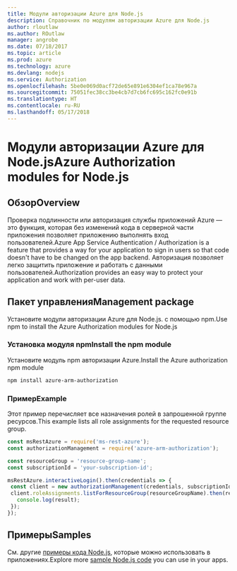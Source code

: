 ```yaml
---
title: Модули авторизации Azure для Node.js
description: Справочник по модулям авторизации Azure для Node.js
author: rloutlaw
ms.author: ROutlaw
manager: angrobe
ms.date: 07/18/2017
ms.topic: article
ms.prod: azure
ms.technology: azure
ms.devlang: nodejs
ms.service: Authorization
ms.openlocfilehash: 5be0e069d0acf72de65e891e6304ef1ca78e967a
ms.sourcegitcommit: 75051fec38cc3be4cb7d7cb6fc695c162fc0e91b
ms.translationtype: HT
ms.contentlocale: ru-RU
ms.lasthandoff: 05/17/2018
---
```

# <a name="azure-authorization-modules-for-nodejs"></a><span data-ttu-id="196b1-103">Модули авторизации Azure для Node.js</span><span class="sxs-lookup"><span data-stu-id="196b1-103">Azure Authorization modules for Node.js</span></span>

## <a name="overview"></a><span data-ttu-id="196b1-104">Обзор</span><span class="sxs-lookup"><span data-stu-id="196b1-104">Overview</span></span>

<span data-ttu-id="196b1-105">Проверка подлинности или авторизация службы приложений Azure — это функция, которая без изменений кода в серверной части приложения позволяет приложению выполнять вход пользователей.</span><span class="sxs-lookup"><span data-stu-id="196b1-105">Azure App Service Authentication / Authorization is a feature that provides a way for your application to sign in users so that code doesn't have to be changed on the app backend.</span></span> <span data-ttu-id="196b1-106">Авторизация позволяет легко защитить приложение и работать с данными пользователей.</span><span class="sxs-lookup"><span data-stu-id="196b1-106">Authorization provides an easy way to protect your application and work with per-user data.</span></span>

## <a name="management-package"></a><span data-ttu-id="196b1-107">Пакет управления</span><span class="sxs-lookup"><span data-stu-id="196b1-107">Management package</span></span>

<span data-ttu-id="196b1-108">Установите модули авторизации Azure для Node.js. с помощью npm.</span><span class="sxs-lookup"><span data-stu-id="196b1-108">Use npm to install the Azure Authorization modules for Node.js</span></span>

### <a name="install-the-npm-module"></a><span data-ttu-id="196b1-109">Установка модуля npm</span><span class="sxs-lookup"><span data-stu-id="196b1-109">Install the npm module</span></span>

<span data-ttu-id="196b1-110">Установите модуль npm авторизации Azure.</span><span class="sxs-lookup"><span data-stu-id="196b1-110">Install the Azure authorization npm module</span></span>

```bash
npm install azure-arm-authorization
```

### <a name="example"></a><span data-ttu-id="196b1-111">Пример</span><span class="sxs-lookup"><span data-stu-id="196b1-111">Example</span></span>

<span data-ttu-id="196b1-112">Этот пример перечисляет все назначения ролей в запрошенной группе ресурсов.</span><span class="sxs-lookup"><span data-stu-id="196b1-112">This example lists all role assignments for the requested resource group.</span></span>

```javascript
const msRestAzure = require('ms-rest-azure');
const authorizationManagement = require('azure-arm-authorization');

const resourceGroup = 'resource-group-name';
const subscriptionId = 'your-subscription-id';

msRestAzure.interactiveLogin().then(credentials => {
 const client = new authorizationManagement(credentials, subscriptionId);
 client.roleAssignments.listForResourceGroup(resourceGroupName).then(result => {
   console.log(result);
 });
});
```

## <a name="samples"></a><span data-ttu-id="196b1-113">Примеры</span><span class="sxs-lookup"><span data-stu-id="196b1-113">Samples</span></span>

<span data-ttu-id="196b1-114">См. другие [примеры кода Node.js](https://azure.microsoft.com/resources/samples/?platform=nodejs), которые можно использовать в приложениях.</span><span class="sxs-lookup"><span data-stu-id="196b1-114">Explore more [sample Node.js code](https://azure.microsoft.com/resources/samples/?platform=nodejs) you can use in your apps.</span></span>
